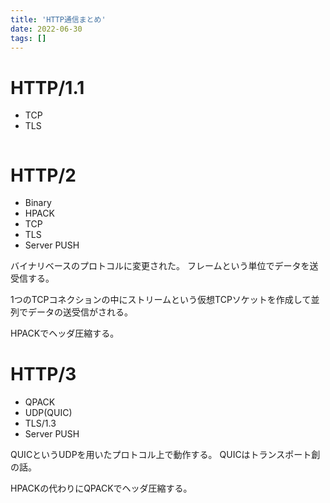 ```yaml
---
title: 'HTTP通信まとめ'
date: 2022-06-30
tags: []
---
```


# HTTP/1.1

- TCP
- TLS

```text
```

# HTTP/2

- Binary
- HPACK
- TCP
- TLS
- Server PUSH

バイナリベースのプロトコルに変更された。 フレームという単位でデータを送受信する。

1つのTCPコネクションの中にストリームという仮想TCPソケットを作成して並列でデータの送受信がされる。

HPACKでヘッダ圧縮する。

# HTTP/3

- QPACK
- UDP(QUIC)
- TLS/1.3
- Server PUSH

QUICというUDPを用いたプロトコル上で動作する。 QUICはトランスポート創の話。

HPACKの代わりにQPACKでヘッダ圧縮する。

